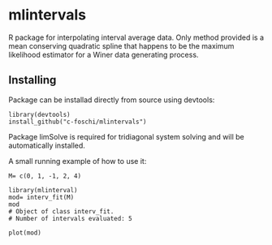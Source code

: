 # mlintervals
R package for interpolating interval average data. Only method provided is a mean conserving quadratic spline that happens to be the maximum likelihood estimator for a Winer data generating process.

## Installing
Package can be installad directly from source using devtools:

```
library(devtools)
install_github("c-foschi/mlintervals")
```

Package limSolve is required for tridiagonal system solving and will be automatically installed.

A small running example of how to use it:

```
M= c(0, 1, -1, 2, 4)

library(mlinterval)
mod= interv_fit(M)
mod
# Object of class interv_fit.
# Number of intervals evaluated: 5

plot(mod)
```
